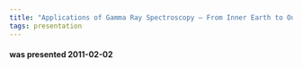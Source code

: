 ```yaml
---
title: "Applications of Gamma Ray Spectroscopy – From Inner Earth to Outer Space (Richard Leech, Schlumberger)"
tags: presentation
---
```

#### was presented 2011-02-02 

